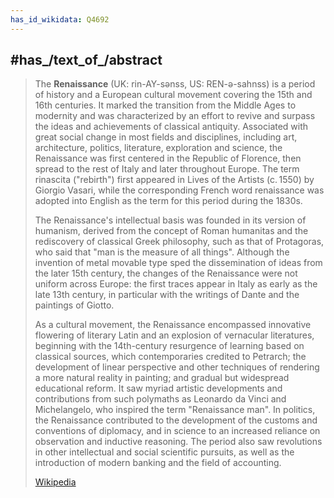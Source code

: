 ```yaml
---
has_id_wikidata: Q4692
---
```



## #has_/text_of_/abstract 

> The **Renaissance** (UK:  rin-AY-sənss, US:   REN-ə-sahnss) is a period of history and a European cultural movement covering the 15th and 16th centuries. It marked the transition from the Middle Ages to modernity and was characterized by an effort to revive and surpass the ideas and achievements of classical antiquity. Associated with great social change in most fields and disciplines, including art, architecture, politics, literature, exploration and science, the Renaissance was first centered in the Republic of Florence, then spread to the rest of Italy and later throughout Europe. The term rinascita ("rebirth") first appeared in Lives of the Artists (c. 1550) by Giorgio Vasari, while the corresponding French word renaissance was adopted into English as the term for this period during the 1830s.
>
> The Renaissance's intellectual basis was founded in its version of humanism, derived from the concept of Roman humanitas and the rediscovery of classical Greek philosophy, such as that of Protagoras, who said that "man is the measure of all things". Although the invention of metal movable type sped the dissemination of ideas from the later 15th century, the changes of the Renaissance were not uniform across Europe: the first traces appear in Italy as early as the late 13th century, in particular with the writings of Dante and the paintings of Giotto.
>
> As a cultural movement, the Renaissance encompassed innovative flowering of literary Latin and an explosion of vernacular literatures, beginning with the 14th-century resurgence of learning based on classical sources, which contemporaries credited to Petrarch; the development of linear perspective and other techniques of rendering a more natural reality in painting; and gradual but widespread educational reform. It saw myriad artistic developments and contributions from such polymaths as Leonardo da Vinci and Michelangelo, who inspired the term "Renaissance man". In politics, the Renaissance contributed to the development of the customs and conventions of diplomacy, and in science to an increased reliance on observation and inductive reasoning. The period also saw revolutions in other intellectual and social scientific pursuits, as well as the introduction of modern banking and the field of accounting.
>
> [Wikipedia](https://en.wikipedia.org/wiki/Renaissance) 


